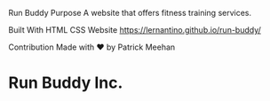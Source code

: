 Run Buddy
Purpose
A website that offers fitness training services.

Built With
HTML
CSS
Website
https://lernantino.github.io/run-buddy/

Contribution
Made with ❤️ by Patrick Meehan 

# Run Buddy Inc.
